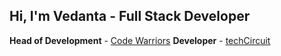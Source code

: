 ## Hi, I'm Vedanta - Full Stack Developer

**Head of Development** - [Code Warriors](https://code-warriors.org)
**Developer** - [techCircuit](https://techcircuit.co)

